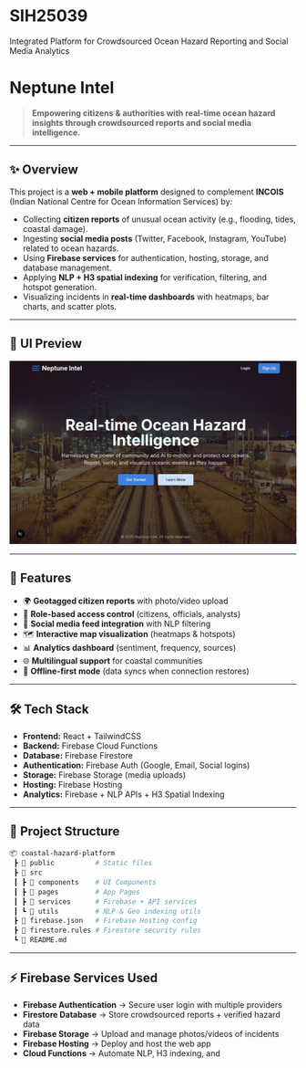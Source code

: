 # SIH25039
Integrated Platform for Crowdsourced Ocean Hazard Reporting and Social Media Analytics

# Neptune Intel

> **Empowering citizens & authorities with real-time ocean hazard insights through crowdsourced reports and social media intelligence.**

---

## ✨ Overview

This project is a **web + mobile platform** designed to complement **INCOIS** (Indian National Centre for Ocean Information Services) by:

* Collecting **citizen reports** of unusual ocean activity (e.g., flooding, tides, coastal damage).
* Ingesting **social media posts** (Twitter, Facebook, Instagram, YouTube) related to ocean hazards.
* Using **Firebase services** for authentication, hosting, storage, and database management.
* Applying **NLP + H3 spatial indexing** for verification, filtering, and hotspot generation.
* Visualizing incidents in **real-time dashboards** with heatmaps, bar charts, and scatter plots.

---

<h2>📸 UI Preview</h2>

<p align="center">
  <img src="./Screenshot from 2025-09-19 18-53-23.png" alt="App UI" width="800"/>
</p>

---
## 🚀 Features

* 🌍 **Geotagged citizen reports** with photo/video upload
* 🔑 **Role-based access control** (citizens, officials, analysts)
* 📡 **Social media feed integration** with NLP filtering
* 🗺️ **Interactive map visualization** (heatmaps & hotspots)
* 📊 **Analytics dashboard** (sentiment, frequency, sources)
* 🌐 **Multilingual support** for coastal communities
* 📶 **Offline-first mode** (data syncs when connection restores)

---

## 🛠️ Tech Stack

* **Frontend:** React + TailwindCSS
* **Backend:** Firebase Cloud Functions
* **Database:** Firebase Firestore
* **Authentication:** Firebase Auth (Google, Email, Social logins)
* **Storage:** Firebase Storage (media uploads)
* **Hosting:** Firebase Hosting
* **Analytics:** Firebase + NLP APIs + H3 Spatial Indexing

---

## 📂 Project Structure

```bash
📦 coastal-hazard-platform
 ┣ 📂 public          # Static files
 ┣ 📂 src
 ┃ ┣ 📂 components    # UI Components
 ┃ ┣ 📂 pages         # App Pages
 ┃ ┣ 📂 services      # Firebase + API services
 ┃ ┗ 📂 utils         # NLP & Geo indexing utils
 ┣ 📜 firebase.json   # Firebase Hosting config
 ┣ 📜 firestore.rules # Firestore security rules
 ┗ 📜 README.md
```

---

## ⚡ Firebase Services Used

* **Firebase Authentication** → Secure user login with multiple providers
* **Firestore Database** → Store crowdsourced reports + verified hazard data
* **Firebase Storage** → Upload and manage photos/videos of incidents
* **Firebase Hosting** → Deploy and host the web app
* **Cloud Functions** → Automate NLP, H3 indexing, and
